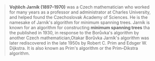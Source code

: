 > **Vojtěch Jarník (1897–1970)** was a Czech mathematician who worked for many years as a professor and administrator at Charles University, and helped found the Czechoslovak Academy of Sciences. He is the namesake of Jarník's algorithm for minimum spanning trees.
> Jarník is known for an algorithm for constructing **minimum spanning trees** tha the published in 1930, in
response to the Borůvka's algorithm by another Czech mathematician,Otakar Borůvka Jarník's algorithm was later rediscovered in the late 1950s by Robert C. Prim and Edsger W. Dijkstra. It is also known as Prim's algorithm or the Prim–Dikstra algorithm.
